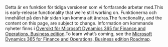 <span data-ttu-id="9b5cb-101">Detta är en funktion för tidiga versionen som vi fortfarande arbetar med.</span><span class="sxs-lookup"><span data-stu-id="9b5cb-101">This is early-release functionality that we’re still working on.</span></span> <span data-ttu-id="9b5cb-102">Funktionerna och innehållet på den här sidan kan komma att ändras.</span><span class="sxs-lookup"><span data-stu-id="9b5cb-102">The functionality, and the content on this page, are subject to change.</span></span> <span data-ttu-id="9b5cb-103">Information om kommande nyheter finns i [Översikt för Microsoft Dynamics 365 for Finance and Operations, Business edition](https://go.microsoft.com/fwlink/?linkid=842139).</span><span class="sxs-lookup"><span data-stu-id="9b5cb-103">To learn what’s coming, see the [Microsoft Dynamics 365 for Finance and Operations, Business edition Roadmap](https://go.microsoft.com/fwlink/?linkid=842139).</span></span>
